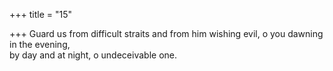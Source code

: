 +++
title = "15"

+++
Guard us from difficult straits and from him wishing evil, o you  dawning in the evening,  
by day and at night, o undeceivable one.  
